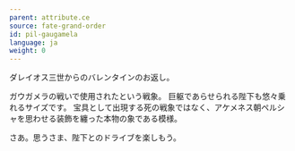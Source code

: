 ```yaml
---
parent: attribute.ce
source: fate-grand-order
id: pil-gaugamela
language: ja
weight: 0
---
```


ダレイオス三世からのバレンタインのお返し。

ガウガメラの戦いで使用されたという戦象。
巨躯であらせられる陛下も悠々乗れるサイズです。
宝具として出現する死の戦象ではなく、アケメネス朝ペルシャを思わせる装飾を纏った本物の象である模様。

さあ。思うさま、陛下とのドライブを楽しもう。
